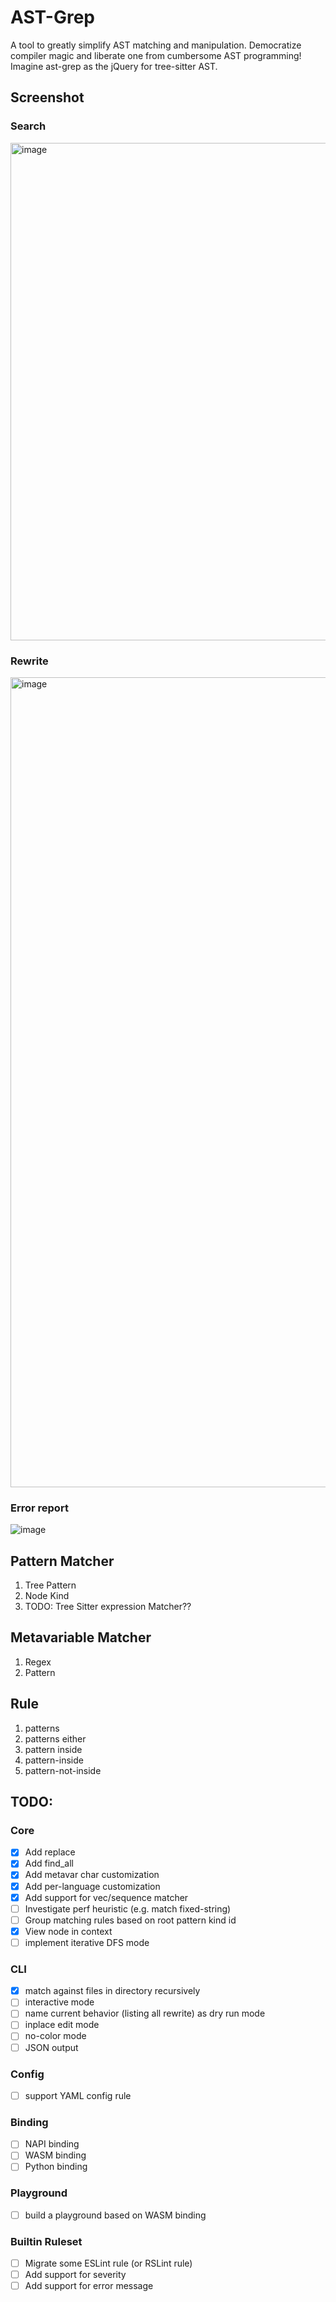 # AST-Grep

A tool to greatly simplify AST matching and manipulation. Democratize compiler magic and liberate one from cumbersome AST programming! Imagine ast-grep as the jQuery for tree-sitter AST.

## Screenshot

### Search
<img width="796" alt="image" src="https://user-images.githubusercontent.com/2883231/178289737-1b4cdf53-454d-4953-b031-1f9a92996874.png">

### Rewrite
<img width="1296" alt="image" src="https://user-images.githubusercontent.com/2883231/178289574-94a38df7-88fc-4f5e-9293-870091c51902.png">

### Error report
![image](https://user-images.githubusercontent.com/2883231/183095365-15895b64-4b3e-400e-91ed-cf9cdfdd4c32.png)


## Pattern Matcher
1. Tree Pattern
1. Node Kind
1. TODO: Tree Sitter expression Matcher??

## Metavariable Matcher
1. Regex
2. Pattern

## Rule
1. patterns
2. patterns either
3. pattern inside
4. pattern-inside
5. pattern-not-inside


## TODO:

### Core
- [x] Add replace
- [x] Add find_all
- [x] Add metavar char customization
- [x] Add per-language customization
- [x] Add support for vec/sequence matcher
- [ ] Investigate perf heuristic (e.g. match fixed-string)
- [ ] Group matching rules based on root pattern kind id
- [x] View node in context
- [ ] implement iterative DFS mode

### CLI
- [x] match against files in directory recursively
- [ ] interactive mode
- [ ] name current behavior (listing all rewrite) as dry run mode
- [ ] inplace edit mode
- [ ] no-color mode
- [ ] JSON output

### Config
- [ ] support YAML config rule

### Binding
- [ ] NAPI binding
- [ ] WASM binding
- [ ] Python binding

### Playground
- [ ] build a playground based on WASM binding

### Builtin Ruleset
- [ ] Migrate some ESLint rule (or RSLint rule)
- [ ] Add support for severity
- [ ] Add support for error message
